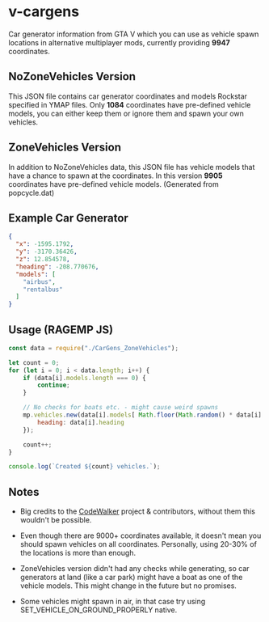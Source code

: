 # v-cargens

Car generator information from GTA V which you can use as vehicle spawn locations in alternative multiplayer mods, currently providing **9947** coordinates.

## NoZoneVehicles Version

This JSON file contains car generator coordinates and models Rockstar specified in YMAP files. Only **1084** coordinates have pre-defined vehicle models, you can either keep them or ignore them and spawn your own vehicles.

## ZoneVehicles Version

In addition to NoZoneVehicles data, this JSON file has vehicle models that have a chance to spawn at the coordinates. In this version **9905** coordinates have pre-defined vehicle models. (Generated from popcycle.dat)

## Example Car Generator

```json
{
  "x": -1595.1792,
  "y": -3170.36426,
  "z": 12.854578,
  "heading": -208.770676,
  "models": [
    "airbus",
    "rentalbus"
  ]
}
```

## Usage (RAGEMP JS)

```js
const data = require("./CarGens_ZoneVehicles");

let count = 0;
for (let i = 0; i < data.length; i++) {
    if (data[i].models.length === 0) {
        continue;
    }

    // No checks for boats etc. - might cause weird spawns
    mp.vehicles.new(data[i].models[ Math.floor(Math.random() * data[i].models.length) ], new mp.Vector3(data[i].x, data[i].y, data[i].z), {
        heading: data[i].heading
    });

    count++;
}

console.log(`Created ${count} vehicles.`);
```

## Notes

- Big credits to the [CodeWalker](https://github.com/dexyfex/CodeWalker) project & contributors, without them this wouldn't be possible.

- Even though there are 9000+ coordinates available, it doesn't mean you should spawn vehicles on all coordinates. Personally, using 20-30% of the locations is more than enough.

- ZoneVehicles version didn't had any checks while generating, so car generators at land (like a car park) might have a boat as one of the vehicle models. This might change in the future but no promises.

- Some vehicles might spawn in air, in that case try using SET_VEHICLE_ON_GROUND_PROPERLY native.
